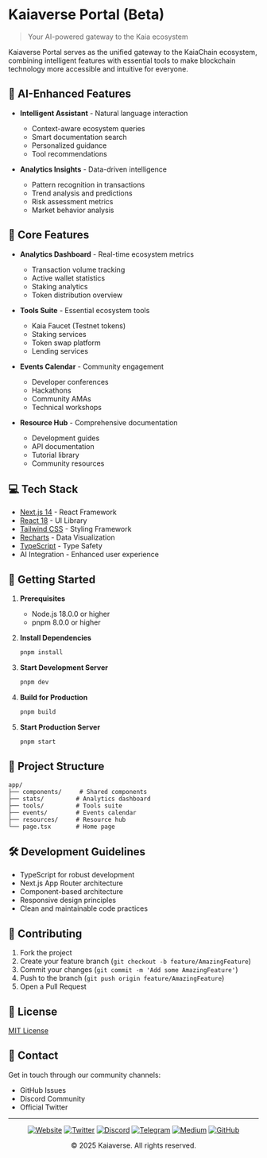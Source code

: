 # Kaiaverse Portal (Beta)

> Your AI-powered gateway to the Kaia ecosystem

Kaiaverse Portal serves as the unified gateway to the KaiaChain ecosystem, combining intelligent features with essential tools to make blockchain technology more accessible and intuitive for everyone.

## 🤖 AI-Enhanced Features

- **Intelligent Assistant** - Natural language interaction
  - Context-aware ecosystem queries
  - Smart documentation search
  - Personalized guidance
  - Tool recommendations

- **Analytics Insights** - Data-driven intelligence
  - Pattern recognition in transactions
  - Trend analysis and predictions
  - Risk assessment metrics
  - Market behavior analysis

## 🚀 Core Features

- **Analytics Dashboard** - Real-time ecosystem metrics
  - Transaction volume tracking
  - Active wallet statistics
  - Staking analytics
  - Token distribution overview

- **Tools Suite** - Essential ecosystem tools
  - Kaia Faucet (Testnet tokens)
  - Staking services
  - Token swap platform
  - Lending services

- **Events Calendar** - Community engagement
  - Developer conferences
  - Hackathons
  - Community AMAs
  - Technical workshops

- **Resource Hub** - Comprehensive documentation
  - Development guides
  - API documentation
  - Tutorial library
  - Community resources

## 💻 Tech Stack

- [Next.js 14](https://nextjs.org/) - React Framework
- [React 18](https://reactjs.org/) - UI Library
- [Tailwind CSS](https://tailwindcss.com/) - Styling Framework
- [Recharts](https://recharts.org/) - Data Visualization
- [TypeScript](https://www.typescriptlang.org/) - Type Safety
- AI Integration - Enhanced user experience

## 🏁 Getting Started

1. **Prerequisites**
   - Node.js 18.0.0 or higher
   - pnpm 8.0.0 or higher

2. **Install Dependencies**
   ```bash
   pnpm install
   ```

3. **Start Development Server**
   ```bash
   pnpm dev
   ```

4. **Build for Production**
   ```bash
   pnpm build
   ```

5. **Start Production Server**
   ```bash
   pnpm start
   ```

## 📁 Project Structure

```
app/
├── components/     # Shared components
├── stats/         # Analytics dashboard
├── tools/         # Tools suite
├── events/        # Events calendar
├── resources/     # Resource hub
└── page.tsx       # Home page
```

## 🛠 Development Guidelines

- TypeScript for robust development
- Next.js App Router architecture
- Component-based architecture
- Responsive design principles
- Clean and maintainable code practices

## 🤝 Contributing

1. Fork the project
2. Create your feature branch (`git checkout -b feature/AmazingFeature`)
3. Commit your changes (`git commit -m 'Add some AmazingFeature'`)
4. Push to the branch (`git push origin feature/AmazingFeature`)
5. Open a Pull Request

## 📄 License

[MIT License](LICENSE)

## 📱 Contact

Get in touch through our community channels:
- GitHub Issues
- Discord Community
- Official Twitter

---

<div align="center">

[![Website](https://img.shields.io/badge/Website-000000?style=for-the-badge&logo=safari&logoColor=white)](https://www.kaia.io)
[![Twitter](https://img.shields.io/badge/Twitter-1DA1F2?style=for-the-badge&logo=twitter&logoColor=white)](https://twitter.com/KaiaChain)
[![Discord](https://img.shields.io/badge/Discord-5865F2?style=for-the-badge&logo=discord&logoColor=white)](https://discord.gg/kaiachain)
[![Telegram](https://img.shields.io/badge/Telegram-2CA5E0?style=for-the-badge&logo=telegram&logoColor=white)](https://t.me/kaiachain)
[![Medium](https://img.shields.io/badge/Medium-12100E?style=for-the-badge&logo=medium&logoColor=white)](https://medium.com/kaiachain)
[![GitHub](https://img.shields.io/badge/GitHub-181717?style=for-the-badge&logo=github&logoColor=white)](https://github.com/kaiachain)

© 2025 Kaiaverse. All rights reserved.

</div>
